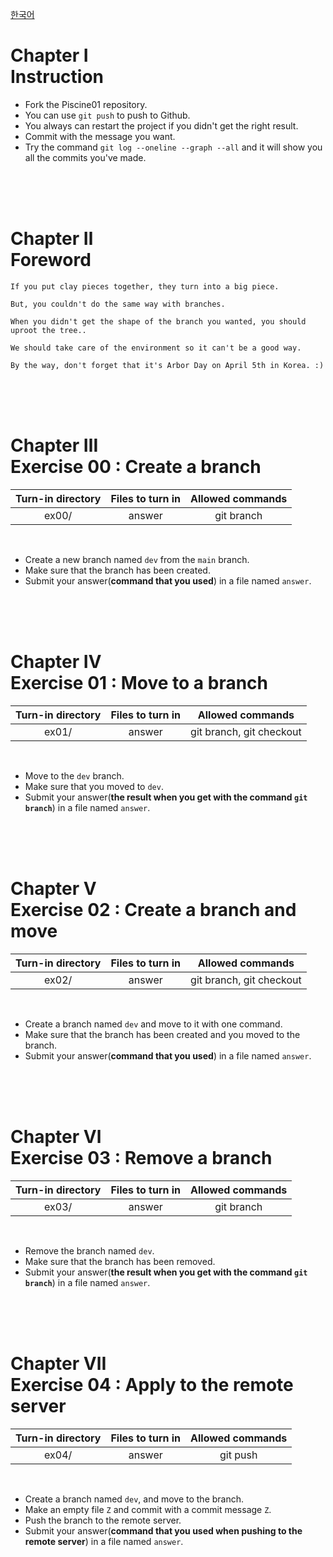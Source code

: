 [한국어](https://github.com/euiminnn/Learn-Git-Branch/blob/main/piscine01/README.kr.md)
# Chapter Ⅰ<br>Instruction

- Fork the Piscine01 repository.
- You can use `git push` to push to Github.
- You always can restart the project if you didn't get the right result.
- Commit with the message you want.
- Try the command `git log --oneline --graph --all` and it will show you all the commits you've made.

<br>
<br>
<br>

# Chapter Ⅱ<br>Foreword


    If you put clay pieces together, they turn into a big piece.
    
    But, you couldn't do the same way with branches.
    
    When you didn't get the shape of the branch you wanted, you should uproot the tree..
    
    We should take care of the environment so it can't be a good way.

    By the way, don't forget that it's Arbor Day on April 5th in Korea. :)
        
<br>
<br>
<br>

# Chapter Ⅲ<br>Exercise 00 : Create a branch

| Turn-in directory | Files to turn in | Allowed commands |
|:--:|:--:|:--:|
| ex00/ | answer | git branch |

<br>

- Create a new branch named `dev` from the `main` branch.
- Make sure that the branch has been created.
- Submit your answer(**command that you used**) in a file named `answer`.

<br>
<br>
<br>

# Chapter Ⅳ<br>Exercise 01 : Move to a branch

| Turn-in directory | Files to turn in | Allowed commands |
|:--:|:--:|:--:|
| ex01/ | answer | git branch, git checkout |

<br>

- Move to the `dev` branch.
- Make sure that you moved to `dev`.
- Submit your answer(**the result when you get with the command `git branch`**) in a file named `answer`.

<br>
<br>
<br>

# Chapter Ⅴ<br>Exercise 02 : Create a branch and move

| Turn-in directory | Files to turn in | Allowed commands |
|:--:|:--:|:--:|
| ex02/ | answer | git branch, git checkout |

<br>

- Create a branch named `dev` and move to it with one command.
- Make sure that the branch has been created and you moved to the branch.
- Submit your answer(**command that you used**) in a file named `answer`.

<br>
<br>
<br>

# Chapter Ⅵ<br>Exercise 03 : Remove a branch
| Turn-in directory | Files to turn in | Allowed commands |
|:--:|:--:|:--:|
| ex03/ | answer | git branch |

<br>

- Remove the branch named `dev`.
- Make sure that the branch has been removed.
- Submit your answer(**the result when you get with the command `git branch`**) in a file named `answer`.

<br>
<br>
<br>

# Chapter Ⅶ<br>Exercise 04 : Apply to the remote server
| Turn-in directory | Files to turn in | Allowed commands |
|:--:|:--:|:--:|
| ex04/ | answer | git push |

<br>

- Create a branch named `dev`, and move to the branch.
- Make an empty file `Z` and commit with a commit message `Z`.
- Push the branch to the remote server.
- Submit your answer(**command that you used when pushing to the remote server**) in a file named `answer`.
